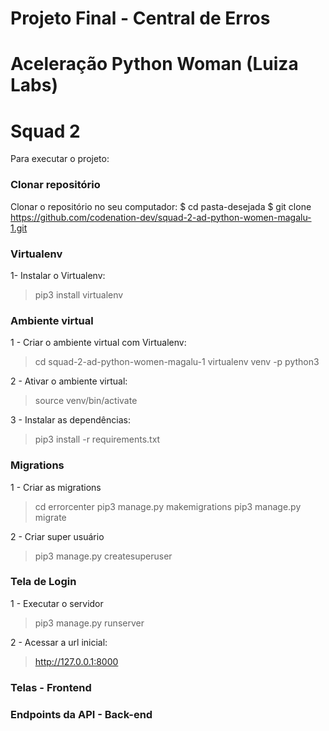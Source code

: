 # Projeto Final - Central de Erros
# Aceleração Python Woman (Luiza Labs) 
# Squad 2

Para executar o projeto:

### Clonar repositório

Clonar o repositório no seu computador:
    $ cd pasta-desejada
    $ git clone https://github.com/codenation-dev/squad-2-ad-python-women-magalu-1.git

### Virtualenv

1- Instalar o Virtualenv:
> pip3 install virtualenv

### Ambiente virtual

1 - Criar o ambiente virtual com Virtualenv:
> cd squad-2-ad-python-women-magalu-1
> virtualenv venv -p python3

2 - Ativar o ambiente virtual:
> source venv/bin/activate 

3 - Instalar as dependências:
> pip3 install -r requirements.txt

### Migrations

1 - Criar as migrations
> cd errorcenter
> pip3 manage.py makemigrations
> pip3 manage.py migrate

2 - Criar super usuário
> pip3 manage.py createsuperuser

### Tela de Login

1 - Executar o servidor
> pip3 manage.py runserver

2 - Acessar a url inicial:
> http://127.0.0.1:8000

### Telas - Frontend



### Endpoints da API - Back-end

